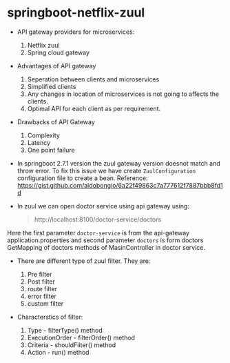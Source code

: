 # springboot-netflix-zuul

* API gateway providers for microservices:
    1. Netflix zuul
    2. Spring cloud gateway
    
* Advantages of API gateway
    1. Seperation between clients and microservices
    2. Simplified clients
    3. Any changes in location of microservices is not going to affects the clients.
    4. Optimal API for each client as per requirement.
    
* Drawbacks of API Gateway
    1. Complexity
    2. Latency
    3. One point failure

* In springboot 2.7.1 version the zuul gateway version doesnot match and throw error. To fix this issue we have create `ZuulConfiguration` configuration file to create a bean. Reference: https://gist.github.com/aldobongio/6a22f49863c7a777612f7887bbb8fd1d
* In zuul we can open doctor service using api gateway using:
	> http://localhost:8100/doctor-service/doctors
	
Here the first parameter `doctor-service` is from the api-gateway application.properties and second parameter `doctors` is form doctors GetMapping of doctors methods of MasinController in doctor service.

* There are different type of zuul filter. They are:
	1. Pre filter
	2. Post filter
	3. route filter
	4. error filter
	5. custom filter
	
* Characterstics of filter:
	1. Type	- filterType() method
	2. ExecutionOrder - filterOrder() method
	3. Criteria - shouldFilter() method
	4. Action - run() method
	

